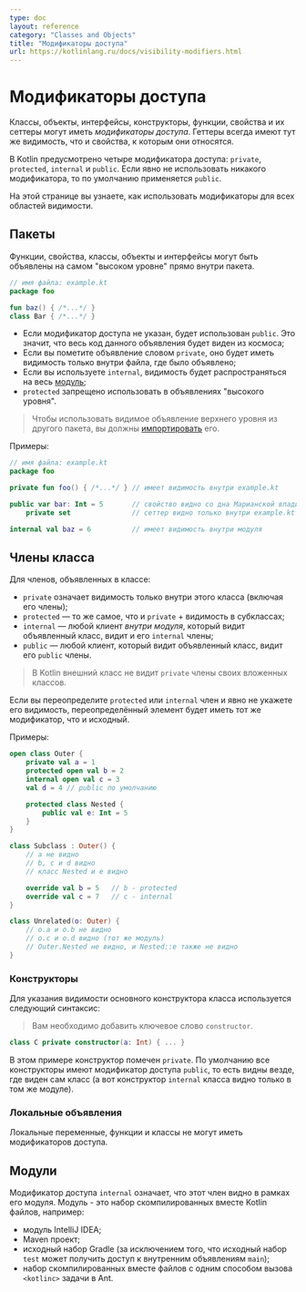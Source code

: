 ```yaml
---
type: doc
layout: reference
category: "Classes and Objects"
title: "Модификаторы доступа"
url: https://kotlinlang.ru/docs/visibility-modifiers.html
---
```


<!-- При переводе статьи оригинальная версия была от 14 September 2021 -->

<!-- # Visibility modifiers -->
# Модификаторы доступа

<!-- Classes, objects, interfaces, constructors, and functions, as well as properties and their setters, can have *visibility modifiers*.
Getters always have the same visibility as their properties. --> 
Классы, объекты, интерфейсы, конструкторы, функции, свойства и их сеттеры могут иметь *модификаторы доступа*.
Геттеры всегда имеют тут же видимость, что и свойства, к которым они относятся.

<!-- There are four visibility modifiers in Kotlin: `private`, `protected`, `internal`, and `public`.
The default visibility is `public`. -->
В Kotlin предусмотрено четыре модификатора доступа: `private`, `protected`, `internal` и `public`.
Если явно не использовать никакого модификатора, то по умолчанию применяется `public`.

<!-- On this page, you'll learn how the modifiers apply to different types of declaring scopes. -->
На этой странице вы узнаете, как использовать модификаторы для всех областей видимости.

<a name="packages"></a>
<!-- ## Packages -->
## Пакеты

<!--Functions, properties, classes, objects, and interfaces can be declared at the "top-level" directly inside a package:-->
Функции, свойства, классы, объекты и интерфейсы могут быть объявлены на самом "высоком уровне" прямо внутри пакета.

```kotlin
// имя файла: example.kt
package foo

fun baz() { /*...*/ }
class Bar { /*...*/ }
```

<!-- * If you don’t use a visibility modifier, `public` is used by default, which means that your declarations will be
  visible everywhere.
* If you mark a declaration as `private`, it will only be visible inside the file that contains the declaration.
* If you mark it as `internal`, it will be visible everywhere in the same [module](#modules).
* The `protected` modifier is not available for top-level declarations. -->
* Если модификатор доступа не указан, будет использован `public`. Это значит, что весь код данного объявления будет виден из космоса;
* Если вы пометите объявление словом `private`, оно будет иметь видимость только внутри файла, где было объявлено;
* Если вы используете `internal`, видимость будет распространяться на весь [модуль](visibility-modifiers.html#modules);
* `protected` запрещено использовать в объявлениях "высокого уровня".

<!-- >To use a visible top-level declaration from another package, you should [import](packages.md#imports) it. -->
> Чтобы использовать видимое объявление верхнего уровня из другого пакета, вы должны [импортировать](packages.html#imports) его.

<!-- Examples: -->
Примеры:

```kotlin
// имя файла: example.kt
package foo

private fun foo() { /*...*/ } // имеет видимость внутри example.kt

public var bar: Int = 5       // свойство видно со дна Марианской впадины
    private set               // сеттер видно только внутри example.kt

internal val baz = 6          // имеет видимость внутри модуля
```

<a name="class-members"></a>
<!-- ## Class members -->
## Члены класса

<!-- For members declared inside a class: -->
Для членов, объявленных в классе:

<!-- * `private` means that the member is visible inside this class only (including all its members).
* `protected` means that the member has the same visibility as one marked as `private`, but that it is also visible in subclasses.
* `internal` means that any client *inside this module* who sees the declaring class sees its `internal` members.
* `public` means that any client who sees the declaring class sees its `public` members. -->
* `private` означает видимость только внутри этого класса (включая его члены);
* `protected` — то же самое, что и `private` + видимость в субклассах;
* `internal` — любой клиент *внутри модуля*, который видит объявленный класс, видит и его `internal` члены;
* `public` — любой клиент, который видит объявленный класс, видит его `public` члены.

<!-- > In Kotlin, an outer class does not see private members of its inner classes. -->
> В Kotlin внешний класс не видит `private` члены своих вложенных классов.

<!-- If you override a `protected` or an `internal` member and do not specify the visibility explicitly, the overriding member
will also have the same visibility as the original. -->
Если вы переопределите `protected` или `internal` член и явно не укажете его видимость,
переопределённый элемент будет иметь тот же модификатор, что и исходный.

<!-- Examples: -->
Примеры:

```kotlin
open class Outer {
    private val a = 1
    protected open val b = 2
    internal open val c = 3
    val d = 4 // public по умолчанию

    protected class Nested {
        public val e: Int = 5
    }
}

class Subclass : Outer() {
    // a не видно
    // b, c и d видно
    // класс Nested и e видно

    override val b = 5   // b - protected
    override val c = 7   // c - internal
}

class Unrelated(o: Outer) {
    // o.a и o.b не видно
    // o.c и o.d видно (тот же модуль)
    // Outer.Nested не видно, и Nested::e также не видно
}
```

<a name="constructors"></a>
<!-- ### Constructors -->
### Конструкторы

<!-- Use the following syntax to specify the visibility of the primary constructor of a class: -->
Для указания видимости основного конструктора класса используется следующий синтаксис:

<!-- > You need to add an explicit `constructor` keyword. -->
> Вам необходимо добавить ключевое слово `constructor`.

```kotlin
class C private constructor(a: Int) { ... }
```

<!-- Here the constructor is private. By default, all constructors are `public`, which effectively
amounts to them being visible everywhere the class is visible (this means that a constructor of an `internal` class is only
visible within the same module). -->
В этом примере конструктор помечен `private`. По умолчанию все конструкторы имеют модификатор доступа `public`,
то есть видны везде, где виден сам класс (а вот конструктор `internal` класса видно только в том же модуле).

<a name="local-declarations"></a>
<!-- ### Local declarations -->
### Локальные объявления

<!-- Local variables, functions, and classes can't have visibility modifiers. -->
Локальные переменные, функции и классы не могут иметь модификаторов доступа. <!-- rcd27: неожиданно... --> <!-- StarHamster: реально -->

<a name="modules"></a>
<!-- ## Modules -->
## Модули

<!-- The `internal` visibility modifier means that the member is visible within the same module. More specifically,
a module is a set of Kotlin files compiled together, for example: -->
Модификатор доступа `internal` означает, что этот член видно в рамках его модуля.
Модуль - это набор скомпилированных вместе Kotlin файлов, например:

<!-- * An IntelliJ IDEA module.
* A Maven project.
* A Gradle source set (with the exception that the `test` source set can access the internal declarations of `main`).
* A set of files compiled with one invocation of the `<kotlinc>` Ant task. -->
* модуль IntelliJ IDEA;
* Maven проект;
* исходный набор Gradle (за исключением того, что исходный набор `test` может получить доступ к внутренним объявлениям `main`);
* набор скомпилированных вместе файлов с одним способом вызова `<kotlinc>` задачи в Ant.
